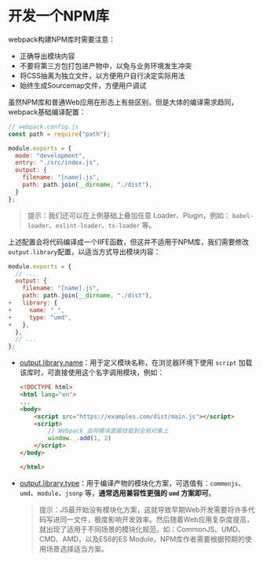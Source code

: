 # 开发一个NPM库

webpack构建NPM库时需要注意：

- 正确导出模块内容
- 不要将第三方包打包进产物中，以免与业务环境发生冲突
- 将CSS抽离为独立文件，以方便用户自行决定实际用法
- 始终生成Sourcemap文件，方便用户调试

虽然NPM库和普通Web应用在形态上有些区别，但是大体的编译需求趋同，webpack基础编译配置：
```javascript
// webpack.config.js
const path = require("path");

module.exports = {
  mode: "development",
  entry: "./src/index.js",
  output: {
    filename: "[name].js",
    path: path.join(__dirname, "./dist"),
  }
};
```

> 提示：我们还可以在上例基础上叠加任意 Loader、Plugin，例如： `babel-loader`、`eslint-loader`、`ts-loader` 等。

上述配置会将代码编译成一个IIFE函数，但这并不适用于NPM库，我们需要修改`output.library`配置，以适当方式导出模块内容：
```javascript
module.exports = {
  // ...
  output: {
    filename: "[name].js",
    path: path.join(__dirname, "./dist"),
+   library: {
+     name: "_",
+     type: "umd",
+   },
  },
  // ...
};
```

- [output.library.name](https://link.juejin.cn/?target=https%3A%2F%2Fwebpack.js.org%2Fconfiguration%2Foutput%2F%23outputlibraryname)：用于定义模块名称，在浏览器环境下使用 `script` 加载该库时，可直接使用这个名字调用模块，例如：

  ```html
  <!DOCTYPE html>
  <html lang="en">
  ...
  <body>
      <script src="https://examples.com/dist/main.js"></script>
      <script>
          // Webpack 会将模块直接挂载到全局对象上
          window._.add(1, 2)
      </script>
  </body>
  
  </html>
  ```

- [output.library.type](https://link.juejin.cn/?target=https%3A%2F%2Fwebpack.js.org%2Fconfiguration%2Foutput%2F%23outputlibrarytype)：用于编译产物的模块化方案，可选值有：`commonjs`、`umd`、`module`、`jsonp` 等，**通常选用兼容性更强的 `umd` 方案即可**。

  > 提示：JS最开始没有模块化方案，这就导致早期Web开发需要将许多代码写进同一文件，极度影响开发效率。然后随着Web应用复杂度提高，就出现了适用于不同场景的模块化规范，如：CommonJS、UMD、CMD、AMD，以及ES6的ES Module，NPM库作者需要根据预期的使用场景选择适当方案。

















